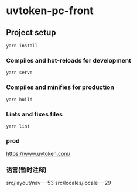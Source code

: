 
# uvtoken-pc-front

## Project setup
```
yarn install
```

### Compiles and hot-reloads for development
```
yarn serve
```

### Compiles and minifies for production
```
yarn build
```

### Lints and fixes files
```
yarn lint
```

### prod
https://www.uvtoken.com/

### 语言(暂时注释)

src/layout/nav---53
src/locales/locale---29